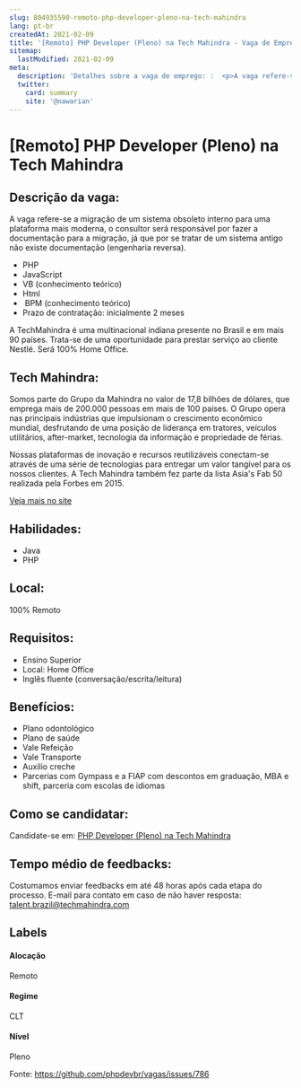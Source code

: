 ```yaml
---
slug: 804935590-remoto-php-developer-pleno-na-tech-mahindra
lang: pt-br
createdAt: 2021-02-09
title: '[Remoto] PHP Developer (Pleno) na Tech Mahindra - Vaga de Emprego'
sitemap:
  lastModified: 2021-02-09
meta:
  description: 'Detalhes sobre a vaga de emprego: :  <p>A vaga refere-se a migração de um sistema obsoleto interno para uma plataforma mais moderna, o consultor será responsável por fazer a documentação para a migração, já que por se tratar de um sistema antigo não existe documentação (engenharia reversa).</p> <ul> <li>PHP</li> <li>JavaScript</li> <li>VB (conhecimento teórico)</li> <li>Html</li> <li>&nbsp;BPM (conhecimento teórico)</li> <li>Prazo de contratação: inicialmente 2 meses&nbsp;</li> </ul> <p></p> <p>A TechMahindra é uma multinacional indiana presente no Brasil e em mais 90 países. Trata-se de uma oportunidade para prestar serviço ao cliente Nestlé. Será 100% Home Office.&nbsp;</p> <p></p>'
  twitter:
    card: summary
    site: '@nawarian'
---
```


# [Remoto] PHP Developer (Pleno) na Tech Mahindra

## Descrição da vaga: 
 <p>A vaga refere-se a migração de um sistema obsoleto interno para uma plataforma mais moderna, o consultor será responsável por fazer a documentação para a migração, já que por se tratar de um sistema antigo não existe documentação (engenharia reversa).</p>
<ul>
<li>PHP</li>
<li>JavaScript</li>
<li>VB  (conhecimento teórico)</li>
<li>Html</li>
<li>&nbsp;BPM (conhecimento  teórico)</li>
<li>Prazo de contratação: inicialmente 2 meses&nbsp;</li>
</ul>
<p></p>
<p>A TechMahindra é uma multinacional indiana presente no Brasil e em mais 90 países. Trata-se de uma oportunidade para prestar serviço ao cliente Nestlé. Será 100% Home Office.&nbsp;</p>
<p></p>

## Tech Mahindra: 
 <p>Somos parte do Grupo da Mahindra no valor de 17,8 bilhões de dólares, que emprega mais de 200.000 pessoas em mais de 100 países. O Grupo opera nas principais indústrias que impulsionam o crescimento econômico mundial, desfrutando de uma posição de liderança em tratores, veículos utilitários, after-market, tecnologia da informação e propriedade de férias.</p>

<p>Nossas plataformas de inovação e recursos reutilizáveis conectam-se através de uma série de tecnologias para entregar um valor tangível para os nossos clientes. A Tech Mahindra também fez parte da lista Asia's Fab 50 realizada pela Forbes em 2015.</p><a href='https://coodesh.com/empresas/tech-mahindra'>Veja mais no site</a>

 ## Habilidades: 
 - Java 
- PHP
## Local: 
 100% Remoto
## Requisitos: 
 - Ensino Superior 
- Local: Home Office 
- Inglês fluente (conversação/escrita/leitura)

## Benefícios: 
 - Plano odontológico 
- Plano de saúde 
-  Vale Refeição 
- Vale Transporte 
- Auxilio creche 
- Parcerias com Gympass e a FIAP com descontos em graduação, MBA e shift, parceria com escolas de idiomas
## Como se candidatar:
Candidate-se em: [PHP Developer (Pleno) na Tech Mahindra](https://coodesh.com/vagas/desenvolvedor-php-pl-191115?origin=github&modal=open)
## Tempo médio de feedbacks:
 Costumamos enviar feedbacks em até 48 horas após cada etapa do processo. E-mail para contato em caso de não haver resposta: [talent.brazil@techmahindra.com](mailto:talent.brazil@techmahindra.com)
## Labels
#### Alocação
Remoto
#### Regime
CLT
#### Nível
Pleno

Fonte: https://github.com/phpdevbr/vagas/issues/786